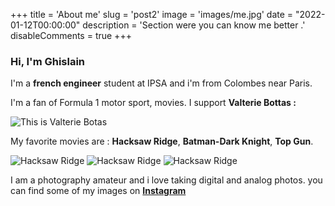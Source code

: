 +++
title = 'About me'
slug = 'post2'
image = 'images/me.jpg'
date = "2022-01-12T00:00:00"
description = 'Section were you can know me better .'
disableComments = true
+++

###  Hi, I'm Ghislain 

I'm a **french engineer** student at IPSA and i'm from Colombes near Paris. 

I'm a fan of Formula 1 motor sport, movies.
I support **Valterie Bottas :**

![This is Valterie Botas](https://cdn.discordapp.com/attachments/931208257673003048/931209724735656006/f1-bottas-mercedes_0.png)

My favorite movies are : **Hacksaw Ridge**, **Batman-Dark Knight**, **Top Gun**.

![Hacksaw Ridge](https://m.media-amazon.com/images/I/41wKxWwZThL._AC_.jpg)
![Hacksaw Ridge](https://cdn.discordapp.com/attachments/931208257673003048/931216015042437190/71dwS9phhCL.__AC_SX300_SY300_QL70_ML2_.jpg)
![Hacksaw Ridge](https://cdn.discordapp.com/attachments/931208257673003048/931215362769444874/617GD9g5ChL._AC_SY879_.jpg)



I am a photography amateur and i love taking digital and analog photos. 
you can find some of my images on **[Instagram](https://www.instagram.com/ghislain.ast/?hl=fr)**

